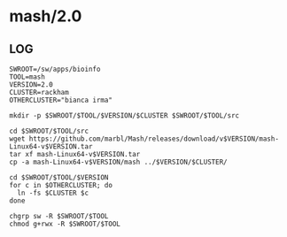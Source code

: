 mash/2.0
========

LOG
---

    SWROOT=/sw/apps/bioinfo
    TOOL=mash
    VERSION=2.0
    CLUSTER=rackham
    OTHERCLUSTER="bianca irma"

    mkdir -p $SWROOT/$TOOL/$VERSION/$CLUSTER $SWROOT/$TOOL/src

    cd $SWROOT/$TOOL/src
    wget https://github.com/marbl/Mash/releases/download/v$VERSION/mash-Linux64-v$VERSION.tar
    tar xf mash-Linux64-v$VERSION.tar
    cp -a mash-Linux64-v$VERSION/mash ../$VERSION/$CLUSTER/

    cd $SWROOT/$TOOL/$VERSION
    for c in $OTHERCLUSTER; do
      ln -fs $CLUSTER $c
    done

    chgrp sw -R $SWROOT/$TOOL
    chmod g+rwx -R $SWROOT/$TOOL

